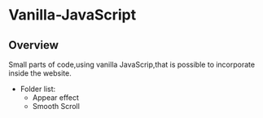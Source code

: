 # Vanilla-JavaScript

## Overview
Small parts of code,using vanilla JavaScrip,that is possible to incorporate inside the website.

* Folder list:
    * Appear effect
    * Smooth Scroll


